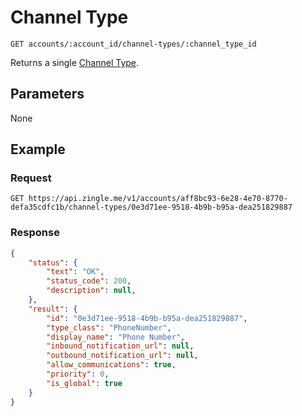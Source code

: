 # Channel Type

    GET accounts/:account_id/channel-types/:channel_type_id
    
Returns a single [Channel Type].

## Parameters
None

## Example
### Request

    GET https://api.zingle.me/v1/accounts/aff8bc93-6e28-4e70-8770-defa35cdfc1b/channel-types/0e3d71ee-9518-4b9b-b95a-dea251829887

### Response
``` json
{
    "status": {
        "text": "OK",
        "status_code": 200,
        "description": null,
    },
    "result": {
        "id": "0e3d71ee-9518-4b9b-b95a-dea251829887",
        "type_class": "PhoneNumber",
        "display_name": "Phone Number",
        "inbound_notification_url": null,
        "outbound_notification_url": null,
        "allow_communications": true,
        "priority": 0,
        "is_global": true
    }    
}
```

[Channel Type]: README.md
